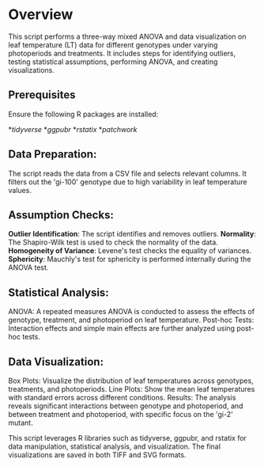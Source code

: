 # Overview
This script performs a three-way mixed ANOVA and data visualization on leaf temperature (LT) data for different genotypes under varying photoperiods and treatments. It includes steps for identifying outliers, testing statistical assumptions, performing ANOVA, and creating visualizations.

## Prerequisites
Ensure the following R packages are installed:

**tidyverse*
**ggpubr*
**rstatix*
**patchwork*

## Data Preparation: 
The script reads the data from a CSV file and selects relevant columns. It filters out the 'gi-100' genotype due to high variability in leaf temperature values.

## Assumption Checks:
**Outlier Identification**: The script identifies and removes outliers.
**Normality**: The Shapiro-Wilk test is used to check the normality of the data.
**Homogeneity of Variance**: Levene's test checks the equality of variances.
**Sphericity**: Mauchly's test for sphericity is performed internally during the ANOVA test.

## Statistical Analysis:
ANOVA: A repeated measures ANOVA is conducted to assess the effects of genotype, treatment, and photoperiod on leaf temperature.
Post-hoc Tests: Interaction effects and simple main effects are further analyzed using post-hoc tests.

## Data Visualization:
Box Plots: Visualize the distribution of leaf temperatures across genotypes, treatments, and photoperiods.
Line Plots: Show the mean leaf temperatures with standard errors across different conditions.
Results: The analysis reveals significant interactions between genotype and photoperiod, and between treatment and photoperiod, with specific focus on the 'gi-2' mutant.

This script leverages R libraries such as tidyverse, ggpubr, and rstatix for data manipulation, statistical analysis, and visualization. The final visualizations are saved in both TIFF and SVG formats.






